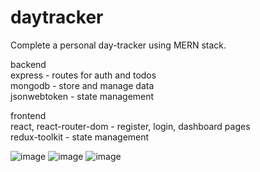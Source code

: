 # daytracker
Complete a personal day-tracker using MERN  stack.

backend\
express - routes for auth and todos\
mongodb - store and manage data\
jsonwebtoken - state management

frontend\
react, react-router-dom - register, login, dashboard pages\
redux-toolkit - state management

![image](https://user-images.githubusercontent.com/72636598/164894477-0de0e129-f918-4db4-b763-619859f8e2c3.png)
![image](https://user-images.githubusercontent.com/72636598/164894485-9eff9acf-ede6-4c1d-82c7-8fcab0e88518.png)
![image](https://user-images.githubusercontent.com/72636598/164894489-c68b3c76-9912-41b7-9115-73cd2a735664.png)
